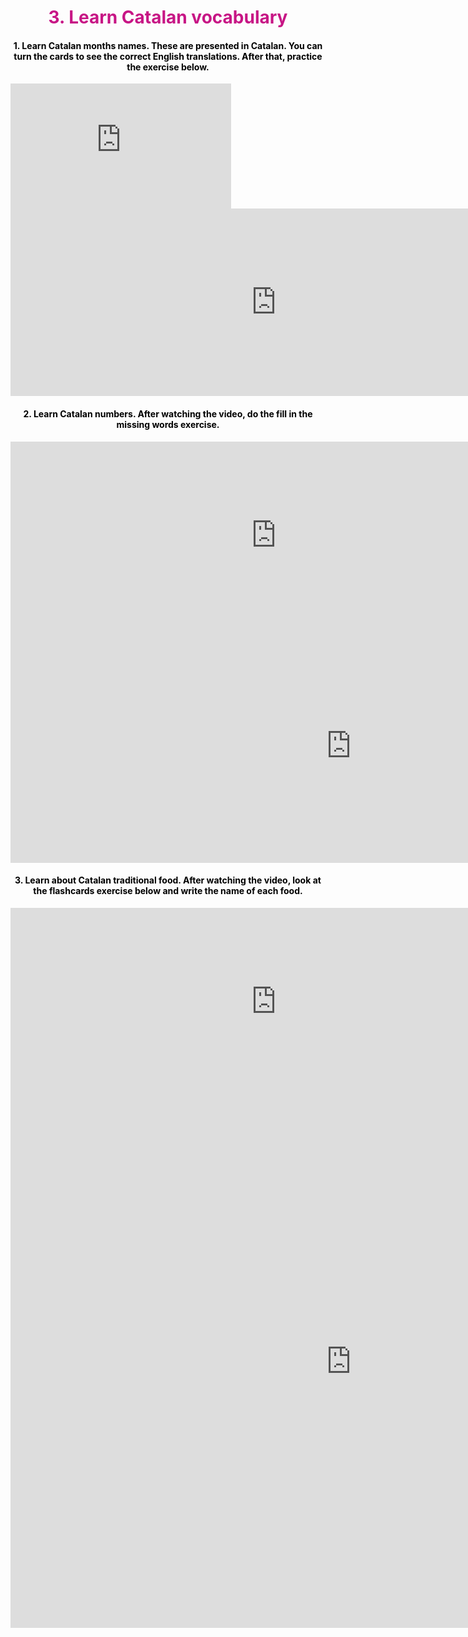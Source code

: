 
<h1 style="color:mediumvioletred;" align="center">3. Learn Catalan vocabulary</h1>

<h4 style="color:black;" align="center">1. Learn Catalan months names. These are presented in Catalan. You can turn the cards to see the correct English translations. After that, practice the exercise below.</h4>

<iframe src="https://h5p.org/h5p/embed/473263" height="200" width="70%" frameborder="0"></iframe>
<script src="https://h5p.org/sites/all/modules/h5p/library/js/h5p-resizer.js" charset="UTF-8">
  
<iframe src="https://h5p.org/h5p/embed/473384" width="1090" height="286" frameborder="0" allowfullscreen="allowfullscreen"></iframe><script src="https://h5p.org/sites/all/modules/h5p/library/js/h5p-resizer.js" charset="UTF-8"></script>

<iframe src="https://h5p.org/h5p/embed/473384" width="850" height="300" frameborder="0" allowfullscreen="allowfullscreen"></iframe><script src="https://h5p.org/sites/all/modules/h5p/library/js/h5p-resizer.js" charset="UTF-8"></script>

<h4 style="color:black;" align="center">2. Learn Catalan numbers. After watching the video, do the fill in the missing words exercise.</h4>

<iframe width="850" height="300" src="https://www.youtube.com/embed/RPsZaBFRkAY" frameborder="0" allow="accelerometer; autoplay; encrypted-media; gyroscope; picture-in-picture" allowfullscreen></iframe>

<iframe src="https://h5p.org/h5p/embed/473408" width="1090" height="374" frameborder="0" allowfullscreen="allowfullscreen"></iframe><script src="https://h5p.org/sites/all/modules/h5p/library/js/h5p-resizer.js" charset="UTF-8"></script>

<h4 style="color:black;" align="center">3. Learn about Catalan traditional food. After watching the video, look at the flashcards exercise below and write the name of each food.</h4>


<iframe width="850" height="300" src="https://www.youtube.com/embed/YLUCwiKPdQo" frameborder="0" allow="accelerometer; autoplay; encrypted-media; gyroscope; picture-in-picture" allowfullscreen></iframe>

<iframe src="https://h5p.org/h5p/embed/473246" width="1090" height="852" frameborder="0" allowfullscreen="allowhalfscreen"></iframe><script src="https://h5p.org/sites/all/modules/h5p/library/js/h5p-resizer.js" charset="UTF-8"></script>
